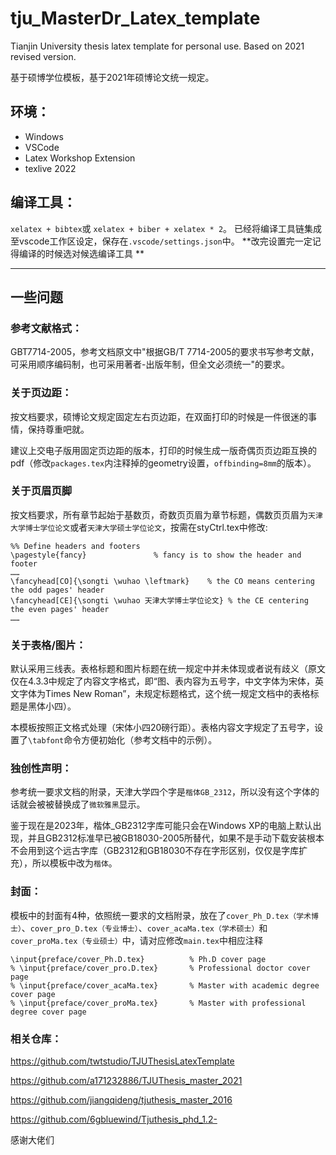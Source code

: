# tju_MasterDr_Latex_template

Tianjin University thesis latex template for personal use. Based on 2021 revised version.

基于硕博学位模板，基于2021年硕博论文统一规定。

## 环境：
* Windows
* VSCode
* Latex Workshop Extension
* texlive 2022

## 编译工具：
`xelatex + bibtex`或 `xelatex + biber + xelatex * 2`。
已经将编译工具链集成至vscode工作区设定，保存在`.vscode/settings.json`中。
**改完设置完一定记得编译的时候选对候选编译工具 **

--------------

## 一些问题

### 参考文献格式：

GBT7714-2005，参考文档原文中"根据GB/T 7714-2005的要求书写参考文献，可采用顺序编码制，也可采用著者-出版年制，但全文必须统一"的要求。

### 关于页边距：

按文档要求，硕博论文规定固定左右页边距，在双面打印的时候是一件很迷的事情，保持尊重吧就。

建议上交电子版用固定页边距的版本，打印的时候生成一版奇偶页页边距互换的pdf（修改`packages.tex`内注释掉的geometry设置，`offbinding=8mm`的版本）。

### 关于页眉页脚

按文档要求，所有章节起始于基数页，奇数页页眉为章节标题，偶数页页眉为`天津大学博士学位论文`或者`天津大学硕士学位论文`，按需在styCtrl.tex中修改:
```
%% Define headers and footers
\pagestyle{fancy}               % fancy is to show the header and footer
……
\fancyhead[CO]{\songti \wuhao \leftmark}    % the CO means centering the odd pages' header
\fancyhead[CE]{\songti \wuhao 天津大学博士学位论文} % the CE centering the even pages' header
……
```

### 关于表格/图片：

默认采用三线表。表格标题和图片标题在统一规定中并未体现或者说有歧义（原文仅在4.3.3中规定了内容文字格式，即“图、表内容为五号字，中文字体为宋体，英文字体为Times New Roman”，未规定标题格式，这个统一规定文档中的表格标题是黑体小四）。

本模板按照正文格式处理（宋体小四20磅行距）。表格内容文字规定了五号字，设置了`\tabfont`命令方便初始化（参考文档中的示例）。

### 独创性声明：

参考统一要求文档的附录，天津大学四个字是`楷体GB_2312`，所以没有这个字体的话就会被被替换成了``微软雅黑``显示。

鉴于现在是2023年，楷体_GB2312字库可能只会在Windows XP的电脑上默认出现，并且GB2312标准早已被GB18030-2005所替代，如果不是手动下载安装根本不会用到这个远古字库（GB2312和GB18030不存在字形区别，仅仅是字库扩充），所以模板中改为``楷体``。

### 封面：

模板中的封面有4种，依照统一要求的文档附录，放在了`cover_Ph_D.tex（学术博士）`、`cover_pro_D.tex（专业博士）`、`cover_acaMa.tex（学术硕士）`和`cover_proMa.tex（专业硕士）`中，请对应修改`main.tex`中相应注释
```
\input{preface/cover_Ph.D.tex}          % Ph.D cover page
% \input{preface/cover_pro.D.tex}       % Professional doctor cover page
% \input{preface/cover_acaMa.tex}       % Master with academic degree cover page
% \input{preface/cover_proMa.tex}       % Master with professional degree cover page
```

### 相关仓库：

https://github.com/twtstudio/TJUThesisLatexTemplate

https://github.com/a171232886/TJUThesis_master_2021

https://github.com/jiangqideng/tjuthesis_master_2016

https://github.com/6gbluewind/Tjuthesis_phd_1.2-

感谢大佬们
